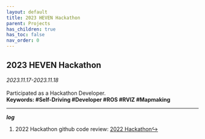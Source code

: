 ```yaml
---
layout: default
title: 2023 HEVEN Hackathon
parent: Projects
has_children: true
has_toc: false
nav_order: 0
---
```


## 2023 HEVEN Hackathon

_2023.11.17-2023.11.18_  
<br>
Participated as a Hackathon Developer.   
**Keywords: #Self-Driving #Developer #ROS #RVIZ #Mapmaking**

---

***log*** 

1. 2022 Hackathon github code review: [2022 Hackathon↪](./2022_hackathon)
